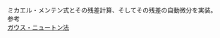 ミカエル・メンテン式とその残差計算、そしてその残差の自動微分を実装。  
参考  
[ガウス・ニュートン法](https://ja.wikipedia.org/wiki/%E3%82%AC%E3%82%A6%E3%82%B9%E3%83%BB%E3%83%8B%E3%83%A5%E3%83%BC%E3%83%88%E3%83%B3%E6%B3%95)